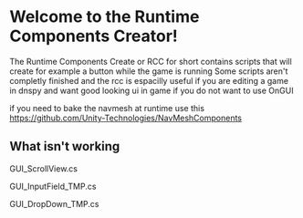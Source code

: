 # Welcome to the Runtime Components Creator!

The Runtime Components Create or RCC for short contains scripts that will create for example
a button while the game is running Some scripts aren't completly finished and the rcc is 
espacilly useful if you are editing a game in dnspy and want good
looking ui in game if you do not want to use OnGUI

if you need to bake the navmesh at runtime use this
https://github.com/Unity-Technologies/NavMeshComponents

## What isn't working
GUI_ScrollView.cs

GUI_InputField_TMP.cs

GUI_DropDown_TMP.cs
